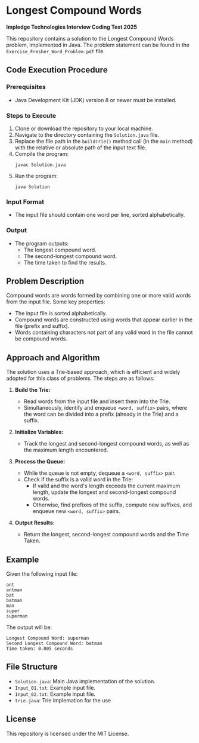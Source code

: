 # Longest Compound Words

**Impledge Technologies Interview Coding Test 2025**

This repository contains a solution to the Longest Compound Words problem, implemented in Java. The problem statement can be found in the `Exercise_Fresher_Word_Problem.pdf` file.

## Code Execution Procedure

### Prerequisites
- Java Development Kit (JDK) version 8 or newer must be installed.

### Steps to Execute
1. Clone or download the repository to your local machine.
2. Navigate to the directory containing the `Solution.java` file.
3. Replace the file path in the `buildTrie()` method call (in the `main` method) with the relative or absolute path of the input text file.
4. Compile the program:
   ```
   javac Solution.java
   ```
5. Run the program:
   ```
   java Solution
   ```

### Input Format
- The input file should contain one word per line, sorted alphabetically.

### Output
- The program outputs:
  - The longest compound word.
  - The second-longest compound word.
  - The time taken to find the results.

## Problem Description

Compound words are words formed by combining one or more valid words from the input file. Some key properties:
- The input file is sorted alphabetically.
- Compound words are constructed using words that appear earlier in the file (prefix and suffix).
- Words containing characters not part of any valid word in the file cannot be compound words.

## Approach and Algorithm

The solution uses a Trie-based approach, which is efficient and widely adopted for this class of problems. The steps are as follows:

1. **Build the Trie:**
   - Read words from the input file and insert them into the Trie.
   - Simultaneously, identify and enqueue `<word, suffix>` pairs, where the word can be divided into a prefix (already in the Trie) and a suffix.

2. **Initialize Variables:**
   - Track the longest and second-longest compound words, as well as the maximum length encountered.

3. **Process the Queue:**
   - While the queue is not empty, dequeue a `<word, suffix>` pair.
   - Check if the suffix is a valid word in the Trie:
     - If valid and the word's length exceeds the current maximum length, update the longest and second-longest compound words.
     - Otherwise, find prefixes of the suffix, compute new suffixes, and enqueue new `<word, suffix>` pairs.

4. **Output Results:**
   - Return the longest, second-longest compound words and the Time Taken.

## Example

Given the following input file:
```
ant
antman
bat
batman
man
super
superman
```

The output will be:
```
Longest Compound Word: superman
Second Longest Compound Word: batman
Time taken: 0.005 seconds
```

## File Structure
- `Solution.java`: Main Java implementation of the solution.
- `Input_01.txt`: Example input file.
- `Input_02.txt`: Example input file.
- `trie.java`: Trie implemation for the use

## License
This repository is licensed under the MIT License.

